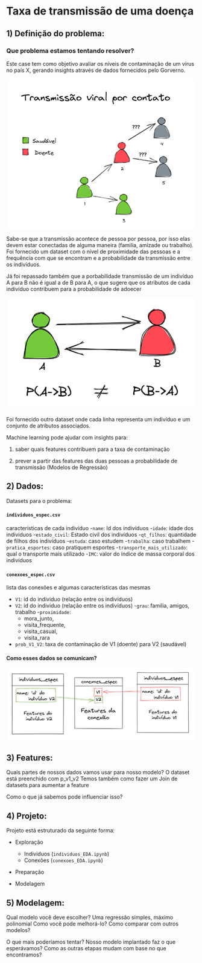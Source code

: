 # Taxa de transmissão de uma doença

## 1) Definição do problema: 

### Que problema estamos tentando resolver?  

Este case tem como objetivo avaliar os níveis de contaminação de um vírus no país X, gerando insights através de dados fornecidos pelo Gorverno.

![alt text](https://github.com/mcalmeida13/neoway-case/blob/main/img/2022-05-04_14-56.png?raw=true)




Sabe-se que a transmissão acontece de pessoa por pessoa, por isso elas devem estar conectadas de alguma maneira (familia, amizade ou trabalho). Foi fornecido um dataset com o nível de proximidade das pessoas e a frequência com que se encontram e a probabilidade da transmissão entre os indivíduos.

Já foi repassado também que a porbabilidade transmissão de um indivíduo A para B não é igual a de B para A, o que sugere que os atributos de cada indivíduo contribuem para a probabilidade de adoecer


![alt text](https://github.com/mcalmeida13/neoway-case/blob/main/img/2022-05-04_15-08.png?raw=true)

Foi fornecido outro dataset onde cada linha representa um indivíduo e um conjunto de atributos associados.

Machine learning pode ajudar com insights para:

1) saber quais features contribuem para a taxa de contaminação

2) prever a partir das features das duas pessoas a probabilidade de transmissão (Modelos de Regressão)

## 2) Dados:
Datasets para o problema: 

#### `individuos_espec.csv`

características de cada indivíduo 
-`name`: Id dos indivíduos 
-`idade`: idade dos indivíduos 
-`estado_civil`: Estado civil dos indivíduos
-`qt_filhos`: quantidade de filhos dos indivíduos 
-`estuda`: caso estudem 
-`trabalha`: caso trabalhem 
-`pratica_esportes`: caso pratiquem esportes 
-`transporte_mais_utilizado`: qual o transporte mais utilizado 
-`IMC`: valor do índice de massa corporal dos indivíduos 

#### `conexoes_espec.csv` 

lista das conexões e algumas características das mesmas 
- `V1`: id do individuo (relação entre os indivíduos) 
- `V2`: id do individuo (relação entre os indivíduos) 
-`grau`: familia, amigos, trabalho 
-`proximidade`: 
    - mora_junto, 
    - visita_frequente, 
    - visita_casual, 
    - visita_rara
- `prob_V1_V2`: taxa de contaminação de V1 (doente) para V2 (saudável)

#### Como esses dados se comunicam?

![alt text](https://github.com/mcalmeida13/neoway-case/blob/main/img/2022-05-04_17-22.png?raw=true)

## 3) Features:

Quais partes de nossos dados vamos usar para nosso modelo? 
O dataset está preenchido com p_v1_v2
Temos também como fazer um Join de datasets para aumentar a feature


Como o que já sabemos pode influenciar isso?

## 4) Projeto:

Projeto está estruturado da seguinte forma:
- Exploração
    - Indivíduos (`individuos_EDA.ipynb`)
    - Conexões (`conexoes_EDA.ipynb`)

- Preparação

- Modelagem


## 5) Modelagem:
Qual modelo você deve escolher?
Uma regressão simples, máximo polinomial
Como você pode melhorá-lo? Como comparar com outros modelos?

O que mais poderíamos tentar? 
Nosso modelo implantado faz o que esperávamos? 
Como as outras etapas mudam com base no que encontramos?
